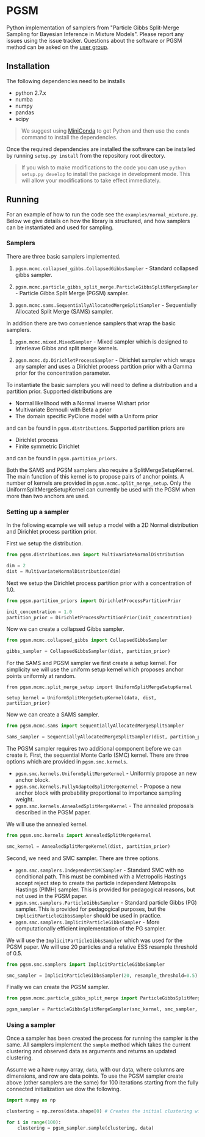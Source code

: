 # PGSM

Python implementation of samplers from "Particle Gibbs Split-Merge Sampling for Bayesian Inference in Mixture Models".
Please report any issues using the issue tracker.
Questions about the software or PGSM method can be asked on the [user group](https://groups.google.com/forum/#!forum/pgsm-user-group).

## Installation

The following dependencies need to be installs

- python 2.7.x
- numba
- numpy
- pandas
- scipy

> We suggest using [MiniConda](https://conda.io/miniconda.html) to get Python and then use the `conda` command to install the dependencies.

Once the required dependencies are installed the software can be installed by running `setup.py install` from the repository root directory.

> If you wish to make modifications to the code you can use `python setup.py develop` to install the package in development mode.
This will allow your modifications to take effect immediately.

## Running

For an example of how to run the code see the `examples/normal_mixture.py`.
Below we give details on how the library is structured, and how samplers can be instantiated and used for sampling. 

### Samplers

There are three basic samplers implemented.

1. `pgsm.mcmc.collapsed_gibbs.CollapsedGibbsSampler` - Standard collapsed gibbs sampler.

2. `pgsm.mcmc.particle_gibbs_split_merge.ParticleGibbsSplitMergeSampler` - Particle Gibbs Split Merge (PGSM) sampler.

3. `pgsm.mcmc.sams.SequentiallyAllocatedMergeSplitSampler` - Sequentially Allocated Split Merge (SAMS) sampler.

In addition there are two convenience samplers that wrap the basic samplers.

1. `pgsm.mcmc.mixed.MixedSampler` - Mixed sampler which is designed to interleave Gibbs and split merge kernels.

2. `pgsm.mcmc.dp.DirichletProcessSampler` - Dirichlet sampler which wraps any sampler and uses a Dirichlet process partition prior with a Gamma prior for the concentration parameter.

To instantiate the basic samplers you will need to define a distribution and a partition prior.
Supported distributions are 

- Normal likelihood with a Normal inverse Wishart prior
- Multivariate Bernoulli with Beta a prior
- The domain specific PyClone model with a Uniform prior

and can be found in `pgsm.distributions`.
Supported partition priors are

- Dirichlet process 
- Finite symmetric Dirichlet

and can be found in `pgsm.partition_priors`.  

Both the SAMS and PGSM samplers also require a SplitMergeSetupKernel. 
The main function of this kernel is to propose pairs of anchor points.
A number of kernels are provided in `pgsm.mcmc.split_merge_setup`.
Only the UniformSplitMergeSetupKernel can currently be used with the PGSM when more than two anchors are used.

### Setting up a sampler

In the following example we will setup a model with a 2D Normal distribution and Dirichlet process partition prior.

First we setup the distribution.

```python
from pgsm.distributions.mvn import MultivariateNormalDistribution

dim = 2
dist = MultivariateNormalDistribution(dim)
```

Next we setup the Dirichlet process partition prior with a concentration of 1.0.

```python
from pgsm.partition_priors import DirichletProcessPartitionPrior

init_concentration = 1.0
partition_prior = DirichletProcessPartitionPrior(init_concentration)
```

Now we can create a collapsed Gibbs sampler.

```python
from pgsm.mcmc.collapsed_gibbs import CollapsedGibbsSampler

gibbs_sampler = CollapsedGibbsSampler(dist, partition_prior)
```

For the SAMS and PGSM sampler we first create a setup kernel.
For simplicity we will use the uniform setup kernel which proposes anchor points uniformly at random.

```
from pgsm.mcmc.split_merge_setup import UniformSplitMergeSetupKernel

setup_kernel = UniformSplitMergeSetupKernel(data, dist, partition_prior)
```

Now we can create a SAMS sampler.

```python
from pgsm.mcmc.sams import SequentiallyAllocatedMergeSplitSampler

sams_sampler = SequentiallyAllocatedMergeSplitSampler(dist, partition_prior, setup_kernel)
```

The PGSM sampler requires two additional component before we can create it.
First, the sequential Monte Carlo (SMC) kernel.
There are three options which are provided in `pgsm.smc.kernels`.

- `pgsm.smc.kernels.UniformSplitMergeKernel` - Uniformly propose an new anchor block.
- `pgsm.smc.kernels.FullyAdaptedSplitMergeKernel` - Propose a new anchor block with probability proportional to importance sampling weight.
- `pgsm.smc.kernels.AnnealedSplitMergeKernel` - The annealed proposals described in the PGSM paper.

We will use the annealed kernel.

```python
from pgsm.smc.kernels import AnnealedSplitMergeKernel

smc_kernel = AnnealedSplitMergeKernel(dist, partition_prior)
```

Second, we need and SMC sampler.
There are three options.

- `pgsm.smc.samplers.IndependentSMCSampler` - Standard SMC with no conditional path. 
This must be combined with a Metropolis Hastings accept reject step to create the particle independent Metropolis Hastings (PIMH) sampler.
This is provided for pedagogical reasons, but not used in the PGSM paper.
- `pgsm.smc.samplers.ParticleGibbsSampler` - Standard particle Gibbs (PG) sampler.
This is provided for pedagogical purposes, but the `ImplicitParticleGibbsSampler` should be used in practice.
- `pgsm.smc.samplers.ImplicitParticleGibbsSampler` - More computationally efficient implementation of the PG sampler. 

We will use the `ImplicitParticleGibbsSampler` which was used for the PGSM paper.
We will use 20 particles and a relative ESS resample threshold of 0.5. 

```python
from pgsm.smc.samplers import ImplicitParticleGibbsSampler

smc_sampler = ImplicitParticleGibbsSampler(20, resample_threshold=0.5)
```

Finally we can create the PGSM sampler.

```python
from pgsm.mcmc.particle_gibbs_split_merge import ParticleGibbsSplitMergeSampler

pgsm_sampler = ParticleGibbsSplitMergeSampler(smc_kernel, smc_sampler, split_merge_setup_kernel)
```

### Using a sampler

Once a sampler has been created the process for running the sampler is the same.
All samplers implement the `sample` method which takes the current clustering and observed data as arguments and returns an updated clustering.

Assume we a have `numpy` array, `data`, with our data, where columns are dimensions, and row are data points.
To use the PGSM sampler create above (other samplers are the same) for 100 iterations starting from the fully connected initialization we dow the following.

```python
import numpy as np

clustering = np.zeros(data.shape[0) # Creates the initial clustering with all data points together.

for i in range(100):
    clustering = pgsm_sampler.sample(clustering, data)
```
